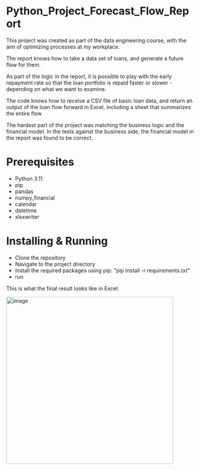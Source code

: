 # Python_Project_Forecast_Flow_Report

This project was created as part of the data engineering course, with the aim of optimizing processes at my workplace.

The report knows how to take a data set of loans, and generate a future flow for them.

As part of the logic in the report, it is possible to play with the early repayment rate so that the loan portfolio is repaid faster or slower - depending on what we want to examine.

The code knows how to receive a CSV file of basic loan data, and return an output of the loan flow forward in Excel, including a sheet that summarizes the entire flow

The hardest part of the project was matching the business logic and the financial model. In the tests against the business side, the financial model in the report was found to be correct.

# Prerequisites
- Python 3.11
- pip
- pandas
- numpy_financial
- calendar
- datetime
- xlsxwriter


# Installing & Running 
- Clone the repository 
- Navigate to the project directory
- Install the required packages using pip: "pip install -r requirements.txt"
- run 


This is what the final result looks like in Excel:

<img width="446" alt="image" src="https://github.com/anatzaf/Python_Project_Forecast_Flow_Report/assets/157733416/14ee6742-d209-4b4b-bf9c-cf12bb45948a">
